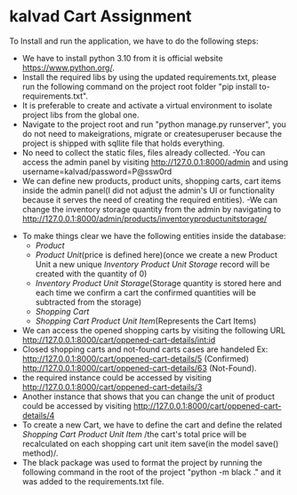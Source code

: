 # kalvad Cart Assignment 
To Install and run the application, we have to do the following steps:
- We have to install python 3.10 from it is official website https://www.python.org/.
- Install the required libs by using the updated requirements.txt, please run the following command on the project root folder "pip install to-requirements.txt". 
- It is preferable to create and activate a virtual environment to isolate project libs from the global one.
- Navigate to the project root and run "python manage.py runserver", you do not need to makeigrations, migrate or createsuperuser because the project is shipped with sqllite file that holds everything.
- No need to collect the static files, files already collected.
-You can access the admin panel by visiting http://127.0.0.1:8000/admin and using username=kalvad/password=P@ssw0rd
- We can define new products, product units, shopping carts, cart items inside the admin panel(I did not adjust the admin's UI or functionality because it serves the need of creating the required entities).
-We can change the inventory storage quantity from the admin by navigating to http://127.0.0.1:8000/admin/products/inventoryproductunitstorage/
* To make things clear we have the following entities inside the database:
  * *Product* 
  * *Product Unit*(price is defined here)(once we create a new Product Unit a new unique *Inventory Product Unit Storage* record will be created with the quantity of 0)
  * *Inventory Product Unit Storage*(Storage quantity is stored here and each time we confirm a cart the confirmed quantities will be subtracted from the storage)
  * *Shopping Cart*
  * *Shopping Cart Product Unit Item*(Represents the Cart Items)
* We can access the opened shopping carts by visiting the following URL http://127.0.0.1:8000/cart/oppened-cart-details/int:id
* Closed shopping carts and not-found carts cases are handeled Ex: http://127.0.0.1:8000/cart/oppened-cart-details/5 (Confirmed) http://127.0.0.1:8000/cart/oppened-cart-details/63 (Not-Found).
* the required instance could be accessed by visiting  http://127.0.0.1:8000/cart/oppened-cart-details/3
* Another instance that shows that you can change the unit of product could be accessed by visiting http://127.0.0.1:8000/cart/oppened-cart-details/4 
* To create a new Cart, we have to define the cart and define the related *Shopping Cart Product Unit Item* /the cart's total price will be recalculated on each shopping cart unit item save(in the model save() method)/.
* The black package was used to format the project by running the following command in the root of the project "python -m black ." and it was added to the requirements.txt file.
